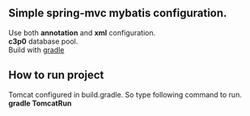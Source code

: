 ## Simple spring-mvc mybatis configuration.<br/>
  Use both <strong>annotation</strong> and <strong>xml</strong> configuration.<br/>
  <strong>c3p0</strong> database pool.<br/>
  Build with <a href="http:/gradle.org" target="_blank">gradle</a>

## How to run project
  Tomcat configured in build.gradle. So type following command to run.<br/>
  <strong>gradle TomcatRun</strong>
  
